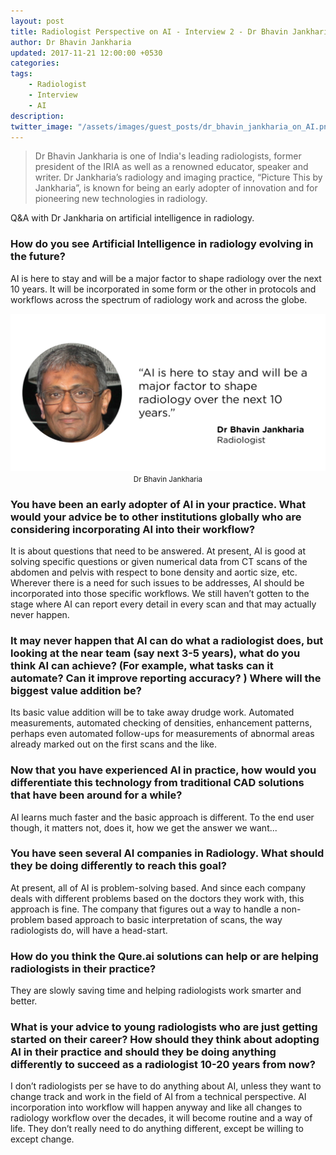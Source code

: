 ```yaml
---
layout: post
title: Radiologist Perspective on AI - Interview 2 - Dr Bhavin Jankharia
author: Dr Bhavin Jankharia
updated: 2017-11-21 12:00:00 +0530
categories:
tags:
    - Radiologist
    - Interview
    - AI
description:
twitter_image: "/assets/images/guest_posts/dr_bhavin_jankharia_on_AI.png"
---
```


> Dr Bhavin Jankharia is one of India's leading radiologists, former president of the IRIA as well as a  renowned educator, speaker and writer. Dr Jankharia’s radiology and imaging practice, “Picture This by Jankharia”, is known for being an early adopter of innovation and for pioneering new technologies in radiology.

Q&A with Dr Jankharia on artificial intelligence in radiology.

### How do you see Artificial Intelligence in radiology evolving in the future?

AI is here to stay and will be a major factor to shape radiology over the next 10 years. It will be incorporated in some form or the other in protocols and workflows across the spectrum of radiology work and across the globe.

<p align="center">
    <img src="/assets/images/guest_posts/dr_bhavin_jankharia_on_AI.png" alt="Photo of Dr Bhavin Jankharia with quote">
    <br>
    <small>Dr Bhavin Jankharia</small>
</p>

### You have been an early adopter of AI in your practice. What would your advice be to other institutions globally who are considering incorporating AI into their workflow?

It is about questions that need to be answered. At present, AI is good at solving specific questions or given numerical data from CT scans of the abdomen and pelvis with respect to bone density and aortic size, etc. Wherever there is a need for such issues to be addresses, AI should be incorporated into those specific workflows. We still haven’t gotten to the stage where AI can report every detail in every scan and that may actually never happen.

### It may never happen that AI can do what a radiologist does, but looking at the near team (say next 3-5 years), what do you think AI can achieve? (For example, what tasks can it automate? Can it improve reporting accuracy? ) Where will the biggest value addition be?

Its basic value addition will be to take away drudge work. Automated measurements, automated checking of densities, enhancement patterns, perhaps even automated follow-ups for measurements of abnormal areas already marked out on the first scans and the like.

### Now that you have experienced AI in practice, how would you differentiate this technology from traditional CAD solutions that have been around for a while?

AI learns much faster and the basic approach is different. To the end user though, it matters not, does it, how we get the answer we want...

### You have seen several AI companies in Radiology. What should they be doing differently to reach this goal?
At present, all of AI is problem-solving based. And since each company deals with different problems based on the doctors they work with, this approach is fine. The company that figures out a way to handle a non-problem based approach to basic interpretation of scans, the way radiologists do, will have a head-start.

### How do you think the Qure.ai solutions can help or are helping radiologists in their practice?

They are slowly saving time and helping radiologists work smarter and better.

### What is your advice to young radiologists who are just getting started on their career? How should they think about adopting AI in their practice and should they be doing anything differently to succeed as a radiologist 10-20 years from now?

I don’t radiologists per se have to do anything about AI, unless they want to change track and work in the field of AI from a technical perspective. AI incorporation into workflow will happen anyway and like all changes to radiology workflow over the decades, it will become routine and a way of life. They don’t really need to do anything different, except be willing to except change.
